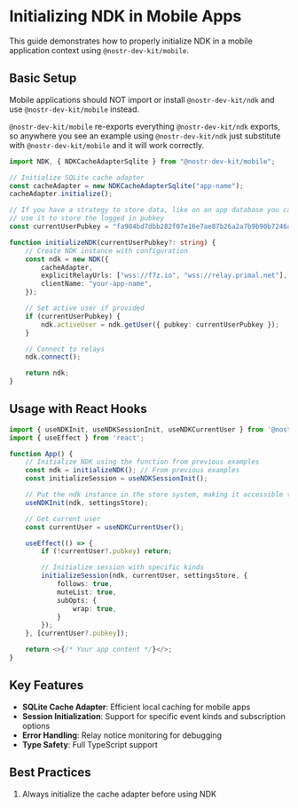 # Initializing NDK in Mobile Apps

This guide demonstrates how to properly initialize NDK in a mobile application context using `@nostr-dev-kit/mobile`.

## Basic Setup

Mobile applications should NOT import or install `@nostr-dev-kit/ndk` and use `@nostr-dev-kit/mobile` instead.

`@nostr-dev-kit/mobile` re-exports everything `@nostr-dev-kit/ndk` exports, so anywhere you see an example using `@nostr-dev-kit/ndk` just substitute with `@nostr-dev-kit/mobile` and it will work correctly.

```typescript
import NDK, { NDKCacheAdapterSqlite } from "@nostr-dev-kit/mobile";

// Initialize SQLite cache adapter
const cacheAdapter = new NDKCacheAdapterSqlite("app-name");
cacheAdapter.initialize();

// If you have a strategy to store data, like on an app database you can
// use it to store the logged in pubkey
const currentUserPubkey = "fa984bd7dbb282f07e16e7ae87b26a2a7b9b90b7246a44771f0cf5ae58018f52";

function initializeNDK(currentUserPubkey?: string) {
    // Create NDK instance with configuration
    const ndk = new NDK({
        cacheAdapter,
        explicitRelayUrls: ["wss://f7z.io", "wss://relay.primal.net"],
        clientName: "your-app-name",
    });

    // Set active user if provided
    if (currentUserPubkey) {
        ndk.activeUser = ndk.getUser({ pubkey: currentUserPubkey });
    }

    // Connect to relays
    ndk.connect();

    return ndk;
}
```

## Usage with React Hooks

```typescript
import { useNDKInit, useNDKSessionInit, useNDKCurrentUser } from '@nostr-dev-kit/mobile';
import { useEffect } from 'react';

function App() {
    // Initialize NDK using the function from previous examples
    const ndk = initializeNDK(); // From previous examples
    const initializeSession = useNDKSessionInit();

    // Put the ndk instance in the store system, making it accessible throughout the app
    useNDKInit(ndk, settingsStore);

    // Get current user
    const currentUser = useNDKCurrentUser();

    useEffect(() => {
        if (!currentUser?.pubkey) return;

        // Initialize session with specific kinds
        initializeSession(ndk, currentUser, settingsStore, {
            follows: true,
            muteList: true,
            subOpts: {
                wrap: true,
            }
        });
    }, [currentUser?.pubkey]);

    return <>{/* Your app content */}</>;
}
```

## Key Features

- **SQLite Cache Adapter**: Efficient local caching for mobile apps
- **Session Initialization**: Support for specific event kinds and subscription options
- **Error Handling**: Relay notice monitoring for debugging
- **Type Safety**: Full TypeScript support

## Best Practices

1. Always initialize the cache adapter before using NDK
